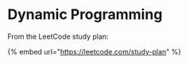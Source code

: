 # Dynamic Programming

From the LeetCode study plan:

{% embed url="https://leetcode.com/study-plan" %}
